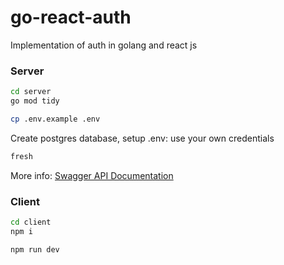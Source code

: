 # go-react-auth

Implementation of auth in golang and react js

### Server

```bash
cd server
go mod tidy
```

```bash
cp .env.example .env
```

Create postgres database, setup .env: use your own credentials

```bash
fresh
```

More info: [Swagger API Documentation](http://localhost:8080/api/v1/swagger/index.html)

### Client

```bash
cd client
npm i
```

```bash
npm run dev
```
